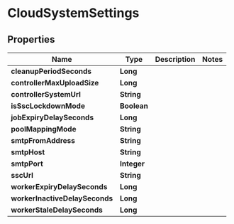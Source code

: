 
# CloudSystemSettings

## Properties
Name | Type | Description | Notes
------------ | ------------- | ------------- | -------------
**cleanupPeriodSeconds** | **Long** |  | 
**controllerMaxUploadSize** | **Long** |  | 
**controllerSystemUrl** | **String** |  | 
**isSscLockdownMode** | **Boolean** |  | 
**jobExpiryDelaySeconds** | **Long** |  | 
**poolMappingMode** | **String** |  | 
**smtpFromAddress** | **String** |  | 
**smtpHost** | **String** |  | 
**smtpPort** | **Integer** |  | 
**sscUrl** | **String** |  | 
**workerExpiryDelaySeconds** | **Long** |  | 
**workerInactiveDelaySeconds** | **Long** |  | 
**workerStaleDelaySeconds** | **Long** |  | 



